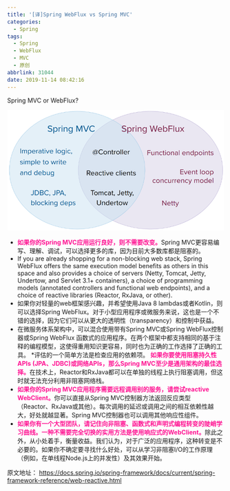 ```yaml
---
title: '[译]Spring WebFlux vs Spring MVC'
categories:
  - Spring
tags:
  - Spring
  - WebFlux
  - MVC
  - 原创
abbrlink: 31044
date: 2019-11-14 08:42:16
---
```


Spring MVC or WebFlux?

<!-- more -->

![](/images/spring-webflux-vs-spring-mvc/spring-mvc-and-webflux-venn.png)

* <font color=DeepPink>**如果你的Spring MVC应用运行良好，则不需要改变。**</font>Spring MVC更容易编写、理解、调试，可以选择更多的库，因为目前大多数库都是阻塞的。
* If you are already shopping for a non-blocking web stack, Spring WebFlux offers the same execution model benefits as others in this space and also provides a choice of servers (Netty, Tomcat, Jetty, Undertow, and Servlet 3.1+ containers), a choice of programming models (annotated controllers and functional web endpoints), and a choice of reactive libraries (Reactor, RxJava, or other).
* 如果你对轻量的web框架感兴趣，并希望使用Java 8 lambdas或者Kotlin，则可以选择Spring WebFlux。对于小型应用程序或微服务来说，这也是一个不错的选择，因为它们可以从更大的透明性（transparency）和控制中获益。
* 在微服务体系架构中，可以混合使用带有Spring MVC或Spring WebFlux控制器或Spring WebFlux 函数式的应用程序。在两个框架中都支持相同的基于注释的编程模型，这使得重用知识更容易，同时也为正确的工作选择了正确的工具。
*评估的一个简单方法是检查应用的依赖项。 <font color=DeepPink>**如果你要使用阻塞持久性APIs (JPA、JDBC)或网络APIs，那么Spring MVC至少是通用架构的最佳选择。**</font>在技术上，Reactor和RxJava都可以在单独的线程上执行阻塞调用，但这时就无法充分利用非阻塞网络栈。
* <font color=DeepPink>**如果你的Spring MVC应用程序需要远程调用别的服务，请尝试reactive WebClient。**</font>你可以直接从Spring MVC控制器方法返回反应类型（Reactor、RxJava或其他）。每次调用的延迟或调用之间的相互依赖性越大，好处就越显著。Spring MVC控制器也可以调用其他响应性组件。
* <font color=DeepPink>**如果你有一个大型团队，请记住向非阻塞、函数式和声明式编程转变的陡峭学习曲线。一种不需要完全切换的实用方法是使用响应式的WebClient。**</font>除此之外，从小处着手，衡量收益。我们认为，对于广泛的应用程序，这种转变是不必要的。如果你不确定要寻找什么好处，可以从学习非阻塞I/O的工作原理（例如，在单线程Node.js上的并发性）及其效果开始。

原文地址：
https://docs.spring.io/spring-framework/docs/current/spring-framework-reference/web-reactive.html